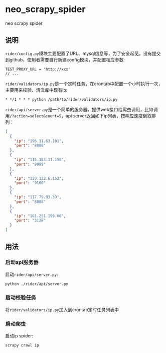 # neo_scrapy_spider

neo scrapy spider

## 说明

`rider/config.py`模块主要配置了URL、mysql信息等，为了安全起见，没有提交到github，使用者需要自行新建config模块，并配置相应参数:

```text
TEST_PROXY_URL = 'http://xxx'
// ...
```

`rider/validators/ip.py`是一个定时任务，在crontab中配置一个小时执行一次，主要用来校验、清洗库中现有ip:

```text
* */1 * * * python /path/to/rider/validators/ip.py
```

`rider/api/server.py`是一个简单的服务器，提供web接口给爬虫调用，比如调用`/?action=select&count=5`，api
server返回如下ip列表，按响应速度倒叙排列：

```json
[
  {
    "ip": "196.11.63.101",
    "port": "8080"
  },
  {
    "ip": "115.183.11.158",
    "port": "9999"
  },
  {
    "ip": "120.132.6.152",
    "port": "9100"
  },
  {
    "ip": "117.79.93.39",
    "port": "8808"
  },
  {
    "ip": "101.251.199.66",
    "port": "3128"
  }
]
```

## 用法

### 启动api服务器

启动`rider/api/server.py`:

```bash
python ./rider/api/server.py
```

### 启动校验任务

将`rider/validators/ip.py`加入到crontab定时任务列表中

### 启动爬虫

启动ip spider:

```bash
scrapy crawl ip
```
